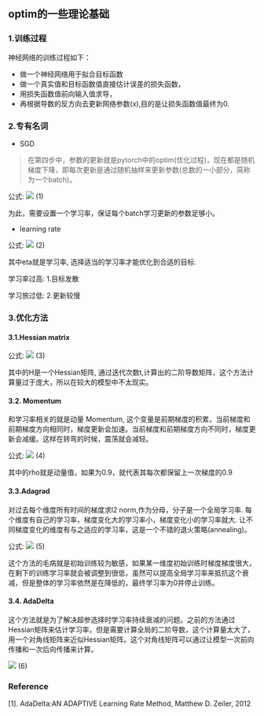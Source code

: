 ## optim的一些理论基础
### 1.训练过程
神经网络的训练过程如下：

- 做一个神经网络用于拟合目标函数
- 做一个真实值和目标函数值直接估计误差的损失函数，
- 用损失函数值前向输入值求导，
- 再根据导数的反方向去更新网络参数(x),目的是让损失函数值最终为0.

### 2.专有名词
- SGD
>在第四步中，参数的更新就是pytorch中的optim(优化过程)，现在都是随机梯度下降，即每次更新是通过随机抽样来更新参数(总数的一小部分，简称为一个batch)。

公式:
![](http://latex.codecogs.com/gif.latex?x_{t+1}=x_t+\Delta{x_t})  (1)

为此，需要设置一个学习率，保证每个batch学习更新的参数足够小。

- learning rate

公式:
![](http://latex.codecogs.com/gif.latex?\Delta{x_t}=-\eta{g_t})  (2)

其中eta就是学习率, 选择适当的学习率才能优化到合适的目标.

学习率过高: 1.目标发散

学习旅过低: 2.更新较慢

### 3.优化方法

#### 3.1.Hessian matrix

公式:
![](http://latex.codecogs.com/gif.latex?\Delta{x_t}=H^{-1}_{t}g_{t})  (3)

其中的H是一个Hessian矩阵, 通过迭代次数t,计算出的二阶导数矩阵，这个方法计算量过于庞大，所以在较大的模型中不太现实。

#### 3.2. Momentum

和学习率相关的就是动量 Momentum, 这个变量是前期梯度的积累，当前梯度和前期梯度方向相同时，梯度更新会加速。当前梯度和前期梯度方向不同时，梯度更新会减缓。这样在转弯的时候，震荡就会减轻。

公式:
![](http://latex.codecogs.com/gif.latex?\Delta{x_t}=\rho\Delta{x_{t-1}}-\eta{g_t})  (4)

其中的rho就是动量值，如果为0.9，就代表其每次都保留上一次梯度的0.9

#### 3.3.Adagrad

对过去每个维度所有时间的梯度求l2 norm,作为分母，分子是一个全局学习率. 每个维度有自己的学习率，梯度变化大的学习率小，梯度变化小的学习率就大. 让不同梯度变化的维度有与之适应的学习率，这是一个不错的退火策略(annealing)。

公式:
![](http://latex.codecogs.com/gif.latex?\Delta{x_t}=-\frac{\eta}{\sqrt{\sum\nolimits_{\tau=1}^tg^{2}_{\tau}}}g_t)  (5)

这个方法的毛病就是初始训练较为敏感，如果某一维度初始训练时梯度梯度很大，在剩下的训练学习率就会被调整到很低，虽然可以提高全局学习率来抵抗这个衰减，但是整体的学习率依然是在降低的，最终学习率为0并停止训练。

#### 3.4. AdaDelta

这个方法就是为了解决超参选择时学习率持续衰减的问题。之前的方法通过Hessian矩阵来估计学习率，但是需要计算全局的二阶导数，这个计算量太大了，用一个对角线矩阵来近似Hessian矩阵。这个对角线矩阵可以通过让模型一次前向传播和一次后向传播来计算。

![](http://latex.codecogs.com/gif.latex?\Delta{x_t}=\frac{1}{|diag(H_{t})|+\mu}g_{t})  (6)



### Reference
[1]. AdaDelta:AN ADAPTIVE Learning Rate Method, Matthew D. Zeiler, 2012
